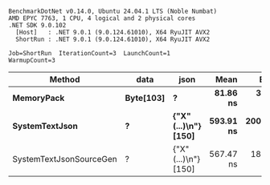 ```

BenchmarkDotNet v0.14.0, Ubuntu 24.04.1 LTS (Noble Numbat)
AMD EPYC 7763, 1 CPU, 4 logical and 2 physical cores
.NET SDK 9.0.102
  [Host]   : .NET 9.0.1 (9.0.124.61010), X64 RyuJIT AVX2
  ShortRun : .NET 9.0.1 (9.0.124.61010), X64 RyuJIT AVX2

Job=ShortRun  IterationCount=3  LaunchCount=1  
WarmupCount=3  

```
| Method                  | data      | json                 | Mean      | Error      | StdDev    | Min       | Max       | Gen0   | Allocated |
|------------------------ |---------- |--------------------- |----------:|-----------:|----------:|----------:|----------:|-------:|----------:|
| **MemoryPack**              | **Byte[103]** | **?**                    |  **81.86 ns** |   **3.004 ns** |  **0.165 ns** |  **81.68 ns** |  **82.01 ns** | **0.0148** |     **248 B** |
| **SystemTextJson**          | **?**         | **{&quot;X&quot;(...)\\n&quot;} [150]** | **593.91 ns** | **200.333 ns** | **10.981 ns** | **585.85 ns** | **606.42 ns** | **0.0143** |     **248 B** |
| SystemTextJsonSourceGen | ?         | {&quot;X&quot;(...)\\n&quot;} [150] | 567.47 ns |  18.256 ns |  1.001 ns | 566.70 ns | 568.60 ns | 0.0143 |     248 B |
